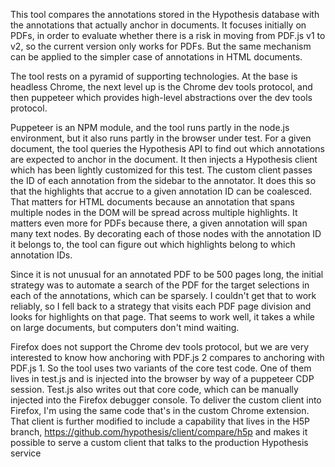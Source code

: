 This tool compares the annotations stored in the Hypothesis database with the annotations that actually anchor in documents. It focuses initially on PDFs, in order to evaluate whether there is a risk in moving from PDF.js v1 to v2, so the current version only works for PDFs. But the same mechanism can be applied to the simpler case of annotations in HTML documents.

The tool rests on a pyramid of supporting technologies. At the base is headless Chrome, the next level up is the Chrome dev tools  protocol, and then puppeteer which provides high-level abstractions over the dev tools protocol.

Puppeteer is an NPM module, and the tool runs partly in the node.js environment, but it also runs partly in the browser under test. For a given document, the tool queries the Hypothesis API to find out which annotations are expected to anchor in the document. It then injects a Hypothesis client which has been lightly customized for this test. The custom client passes the ID of each annotation from the sidebar to the annotator. It does this so that the highlights that accrue to a given annotation ID can be coalesced. That matters for HTML documents because an annotation that spans multiple nodes in the DOM will be spread across multiple highlights. It matters even more for PDFs because there, a given annotation will span many text nodes. By decorating each of those nodes with the annotation ID it belongs to, the tool can figure out which highlights belong to which annotation IDs.

Since it is not unusual for an annotated PDF to be 500 pages long, the initial strategy was to automate a search of the PDF for the target selections in each of the annotations, which can be sparsely. I couldn't get that to work reliably, so I fell back to a strategy that visits each PDF page division and looks for highlights on that page. That seems to work well, it takes a while on large documents, but computers don't mind waiting.

Firefox does not support the Chrome dev tools protocol, but we are very interested to know how anchoring with PDF.js 2 compares to anchoring with PDF.js 1. So the tool uses two variants of the core test code. One of them lives in test.js and is injected into the browser by way of a puppeteer CDP session. Test.js also writes out that core code, which can be manually injected into the Firefox debugger console. To deliver the custom client into Firefox, I'm using the same code that's in the custom Chrome extension. That client is further modified to include a capability that lives in the H5P branch, https://github.com/hypothesis/client/compare/h5p and makes it possible to serve a custom client that talks to the production Hypothesis service
